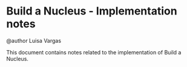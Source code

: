 # Build a Nucleus - Implementation notes

@author Luisa Vargas

This document contains notes related to the implementation of Build a Nucleus.